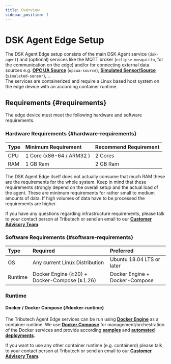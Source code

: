 ```yaml
---
title: Overview
sidebar_position: 1
---
```


# DSK Agent Edge Setup

The DSK Agent Edge setup consists of the main DSK Agent service (`dsk-agent`) and (optional) services like the MQTT broker (`eclipse-mosquitto`, for the communication on the edge) and/or for connecting external data sources e.g. [**OPC UA Source**](./sources/opc-ua) (`opcua-source`), [**Simulated Sensor/Source**](./sources/simulated) (`simulated-sensor`),...  
The services are containerized and require a Linux based host system on the edge device with an according container runtime.

## Requirements {#requirements}

The edge device must meet the following hardware and software requirements.

### Hardware Requirements {#hardware-requirements}

| Type | Minimum Requirement      | Recommend Requirement |
| :--- | :----------------------- | :-------------------- |
| CPU  | 1 Core (x86-64 / ARM32 ) | 2 Cores               |
| RAM  | 1 GB Ram                 | 2 GB Ram              |

The DSK Agent Edge itself does not actually consume that much RAM these are the requirements for the whole system. Keep in mind that these requirements strongly depend on the overall setup and the actual load of the agent. These are minimum requirements for rather small to medium amounts of data. If high volumes of data have to be processed the requirements are higher.

If you have any questions regarding infrastructure requirements, please talk to your contact person at Tributech or send an email to our [**Customer Advisory Team**](mailto:customer-advisory@tributech.io).

### Software Requirements {#software-requirements}

| Type    | Required                                                                                                         | Preferred                      |
| :------ | :--------------------------------------------------------------------------------------------------------------- | :----------------------------- |
| OS      | Any current Linux Distribution                                                                                   | Ubuntu 18.04 LTS or later      |
| Runtime | Docker Engine (≥20) + Docker-Compose (≥1.26) | Docker Engine + Docker-Compose |

### Runtime

#### Docker / Docker Compose {#docker-runtime}

The Tributech Agent Edge services can be run using [**Docker Engine**](https://docs.docker.com/engine/) as a container runtime. We use [**Docker Compose**](https://docs.docker.com/compose/) for management/orchestration of the Docker services and provide according [**samples**](./docker-compose#agent-manual-setup) and [**automated deployments**](./docker-compose#agent-automated-setup).

If you want to use any other container runtime (e.g. containerd) please talk to your contact person at Tributech or send an email to our [**Customer Advisory Team**](https://www.tributech.io/about-us/).
